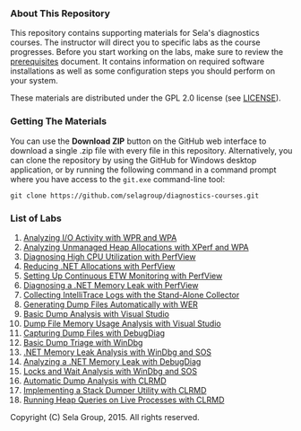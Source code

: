 ### About This Repository

This repository contains supporting materials for Sela's diagnostics courses. The instructor will direct you to specific labs as the course progresses. Before you start working on the labs, make sure to review the [prerequisites](prerequisites.md) document. It contains information on required software installations as well as some configuration steps you should perform on your system.

These materials are distributed under the GPL 2.0 license (see [LICENSE](LICENSE)).

### Getting The Materials

You can use the **Download ZIP** button on the GitHub web interface to download a single .zip file with every file in this repository. Alternatively, you can clone the repository by using the GitHub for Windows desktop application, or by running the following command in a command prompt where you have access to the `git.exe` command-line tool:

```
git clone https://github.com/selagroup/diagnostics-courses.git
```

### List of Labs

1. [Analyzing I/O Activity with WPR and WPA](perf-wpr-fileaccesses/)
1. [Analyzing Unmanaged Heap Allocations with XPerf and WPA](perf-xperf-heapalloc/)
1. [Diagnosing High CPU Utilization with PerfView](perf-perfview-cpu/)
1. [Reducing .NET Allocations with PerfView](perf-perfview/netallocs/)
1. [Setting Up Continuous ETW Monitoring with PerfView](perf-perfview-monitoring/)
1. [Diagnosing a .NET Memory Leak with PerfView](perf-perfview-netleak/)
1. [Collecting IntelliTrace Logs with the Stand-Alone Collector](dbg-intellitrace-sc/)
1. [Generating Dump Files Automatically with WER](dbg-dumps-wer/)
1. [Basic Dump Analysis with Visual Studio](dbg-dumps-vs/)
1. [Dump File Memory Usage Analysis with Visual Studio](dbg-dumps-vsmemory/)
1. [Capturing Dump Files with DebugDiag](dbg-dumps-debugdiag/)
1. [Basic Dump Triage with WinDbg](dbg-dumps-windbg/)
1. [.NET Memory Leak Analysis with WinDbg and SOS](dbg-sos-leak/)
1. [Analyzing a .NET Memory Leak with DebugDiag](dbg-sos-debugdiagleak/)
1. [Locks and Wait Analysis with WinDbg and SOS](dbg-sos-locks/)
1. [Automatic Dump Analysis with CLRMD](dbg-clrmd-triage/)
1. [Implementing a Stack Dumper Utility with CLRMD](dbg-clrmd-stackdumper/)
1. [Running Heap Queries on Live Processes with CLRMD](dbg-clrmd-heapqueries/)

Copyright (C) Sela Group, 2015. All rights reserved.